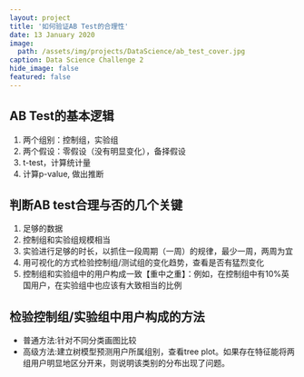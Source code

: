 ```yaml
---
layout: project
title: '如何验证AB Test的合理性'
date: 13 January 2020
image:  
  path: /assets/img/projects/DataScience/ab_test_cover.jpg
caption: Data Science Challenge 2
hide_image: false
featured: false
---
```


## AB Test的基本逻辑
1. 两个组别：控制组，实验组
2. 两个假设：零假设（没有明显变化），备择假设
3. t-test，计算统计量
4. 计算p-value, 做出推断

## 判断AB test合理与否的几个关键
1. 足够的数据
2. 控制组和实验组规模相当
3. 实验进行足够的时长，以抓住一段周期（一周）的规律，最少一周，两周为宜
4. 用可视化的方式检验控制组/测试组的变化趋势，查看是否有猛烈变化
5. 控制组和实验组中的用户构成一致【重中之重】：例如，在控制组中有10%英国用户，在实验组中也应该有大致相当的比例

## 检验控制组/实验组中用户构成的方法
- 普通方法:针对不同分类画图比较
- 高级方法:建立树模型预测用户所属组别，查看tree plot。如果存在特征能将两组用户明显地区分开来，则说明该类别的分布出现了问题。


<script src="https://gist.github.com/chuanluchen/d97c7df35678ed9d7b8cfd305aba02ee.js"></script>
